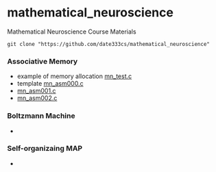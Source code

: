 # mathematical_neuroscience
Mathematical Neuroscience Course Materials

    git clone "https://github.com/date333cs/mathematical_neuroscience"


### Associative Memory
- example of memory allocation  [mn_test.c](mn_test.c)
- template [mn_asm000.c](mn_asm000.c)
- [mn_asm001.c](mn_asm002.c)
- [mn_asm002.c](mn_asm002.c)

### Boltzmann Machine
+

### Self-organizaing MAP
+
